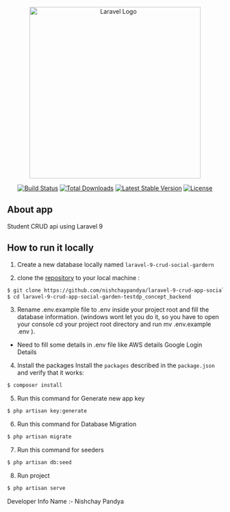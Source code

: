 <p align="center"><a href="https://laravel.com" target="_blank"><img src="https://raw.githubusercontent.com/laravel/art/master/logo-lockup/5%20SVG/2%20CMYK/1%20Full%20Color/laravel-logolockup-cmyk-red.svg" width="400" alt="Laravel Logo"></a></p>

<p align="center">
<a href="https://github.com/laravel/framework/actions"><img src="https://github.com/laravel/framework/workflows/tests/badge.svg" alt="Build Status"></a>
<a href="https://packagist.org/packages/laravel/framework"><img src="https://img.shields.io/packagist/dt/laravel/framework" alt="Total Downloads"></a>
<a href="https://packagist.org/packages/laravel/framework"><img src="https://img.shields.io/packagist/v/laravel/framework" alt="Latest Stable Version"></a>
<a href="https://packagist.org/packages/laravel/framework"><img src="https://img.shields.io/packagist/l/laravel/framework" alt="License"></a>
</p>

## About app
Student CRUD api using Laravel 9


## How to run it locally
 1) Create a new database locally named `laravel-9-crud-social-gardern`
 
 2) clone the [repository](https://github.com/nishchaypandya/laravel-9-crud-app-social-garden-test.git) to your local machine :

```bash
$ git clone https://github.com/nishchaypandya/laravel-9-crud-app-social-garden-test.git
$ cd laravel-9-crud-app-social-garden-testdp_concept_backend
```

3) Rename .env.example file to .env inside your project root and fill the database information. (windows wont let you do it, so you have to open your console cd your project root directory and run mv .env.example .env ).
- Need to fill some details in .env file like AWS details Google Login Details

4) Install the packages
Install the `packages` described in the `package.json` and verify that it works:
```bash
$ composer install
```

5) Run this command for Generate new app key
```bash
$ php artisan key:generate
```

6) Run this command for Database Migration
```bash
$ php artisan migrate
```

7) Run this command for seeders

```bash
$ php artisan db:seed
```

8) Run project

```bash
$ php artisan serve
```


Developer Info 
Name :- Nishchay Pandya 
